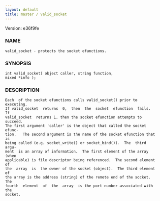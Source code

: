 ```yaml
---
layout: default
title: master / valid_socket
---
```


Version: e36f9fe




### NAME
    valid_socket - protects the socket efunctions.


### SYNOPSIS
    int valid_socket( object caller, string function,
    mixed *info );


### DESCRIPTION
    Each  of the socket efunctions calls valid_socket() prior to executing.
    If valid_socket  returns  0,  then  the  socket  efunction  fails.   If
    valid_socket  returns 1, then the socket efunction attempts to succeed.
    The first argument 'caller' is the object that called the socket efunc‐
    tion.   The second argument is the name of the socket efunction that is
    being called (e.g. socket_write() or socket_bind()).  The  third  argu‐
    ment  is an array of information.  The first element of the array (when
    applicable) is file descriptor being referenced.  The second element of
    the  array  is  the owner of the socket (object).  The third element of
    the array is the address (string) of the remote end of the socket.  The
    fourth  element  of  the  array  is the port number associated with the
    socket.



